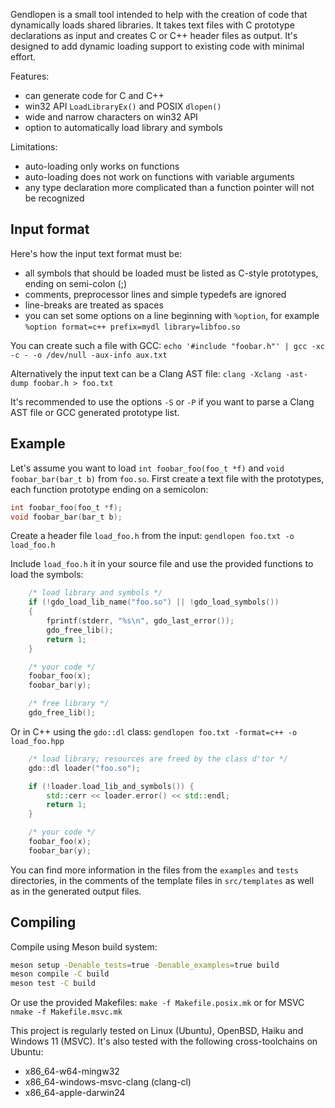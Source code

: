 Gendlopen is a small tool intended to help with the creation of code that
dynamically loads shared libraries.
It takes text files with C prototype declarations as input and creates C or C++
header files as output.
It's designed to add dynamic loading support to existing code with minimal effort.

Features:
 * can generate code for C and C++
 * win32 API `LoadLibraryEx()` and POSIX `dlopen()`
 * wide and narrow characters on win32 API
 * option to automatically load library and symbols

Limitations:
 * auto-loading only works on functions
 * auto-loading does not work on functions with variable arguments
 * any type declaration more complicated than a function pointer will not be recognized


Input format
------------

Here's how the input text format must be:

 * all symbols that should be loaded must be listed as C-style prototypes, ending on semi-colon (;)
 * comments, preprocessor lines and simple typedefs are ignored
 * line-breaks are treated as spaces
 * you can set some options on a line beginning with `%option`,
 for example `%option format=c++ prefix=mydl library=libfoo.so`

You can create such a file with GCC:
`echo '#include "foobar.h"' | gcc -xc -c - -o /dev/null -aux-info aux.txt`

Alternatively the input text can be a Clang AST file:
`clang -Xclang -ast-dump foobar.h > foo.txt`

It's recommended to use the options `-S` or `-P` if you want to parse a Clang AST file or
GCC generated prototype list.


Example
-------

Let's assume you want to load `int foobar_foo(foo_t *f)` and `void foobar_bar(bar_t b)` from `foo.so`.
First create a text file with the prototypes, each function prototype ending on a semicolon:

``` C
int foobar_foo(foo_t *f);
void foobar_bar(bar_t b);
```

Create a header file `load_foo.h` from the input:
`gendlopen foo.txt -o load_foo.h`

Include `load_foo.h` it in your source file and use the provided functions to load the symbols:
``` C
    /* load library and symbols */
    if (!gdo_load_lib_name("foo.so") || !gdo_load_symbols())
    {
        fprintf(stderr, "%s\n", gdo_last_error());
        gdo_free_lib();
        return 1;
    }

    /* your code */
    foobar_foo(x);
    foobar_bar(y);

    /* free library */
    gdo_free_lib();
```

Or in C++ using the `gdo::dl` class:
`gendlopen foo.txt -format=c++ -o load_foo.hpp`

``` C++
    /* load library; resources are freed by the class d'tor */
    gdo::dl loader("foo.so");

    if (!loader.load_lib_and_symbols()) {
        std::cerr << loader.error() << std::endl;
        return 1;
    }

    /* your code */
    foobar_foo(x);
    foobar_bar(y);
```

You can find more information in the files from the `examples` and `tests`
directories, in the comments of the template files in `src/templates` as well as
in the generated output files.


Compiling
---------

Compile using Meson build system:
``` sh
meson setup -Denable_tests=true -Denable_examples=true build
meson compile -C build
meson test -C build
```

Or use the provided Makefiles:
`make -f Makefile.posix.mk` or for MSVC `nmake -f Makefile.msvc.mk`

This project is regularly tested on Linux (Ubuntu), OpenBSD, Haiku and Windows 11 (MSVC).
It's also tested with the following cross-toolchains on Ubuntu:
 * x86_64-w64-mingw32
 * x86_64-windows-msvc-clang (clang-cl)
 * x86_64-apple-darwin24
